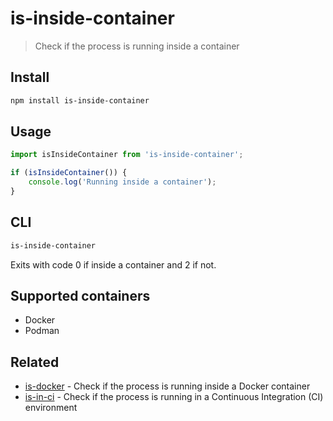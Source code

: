 # is-inside-container

> Check if the process is running inside a container

## Install

```sh
npm install is-inside-container
```

## Usage

```js
import isInsideContainer from 'is-inside-container';

if (isInsideContainer()) {
	console.log('Running inside a container');
}
```

## CLI

```sh
is-inside-container
```

Exits with code 0 if inside a container and 2 if not.

## Supported containers

- Docker
- Podman

## Related

- [is-docker](https://github.com/sindresorhus/is-docker) - Check if the process is running inside a Docker container
- [is-in-ci](https://github.com/sindresorhus/is-in-ci) - Check if the process is running in a Continuous Integration (CI) environment

